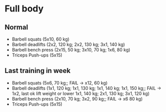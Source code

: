 # Full body
## Normal
* Barbell squats (5x10, 60 kg)
* Barbell deadlifts (2x2, 120 kg; 2x2, 130 kg; 3x1, 140 kg)
* Barbell bench press (2x15, 50 kg; 3x10, 70 kg; 1x6, 80 kg)
* Triceps Push-ups (5x15)

## Last training in week
* Barbell squats (5x6, 70 kg;; FAIL -> x12, 60 kg)
* Barbell deadlifts (1x1, 120 kg; 1x1, 130 kg; 1x1, 140 kg; 1x1, 150 kg;; FAIL -> 1x2, last ok lift weight or lower
                     1x1, 140 kg; 2x1, 130 kg; 3x1, 120 kg)
* Barbell bench press (2x10, 70 kg; 3x2, 90 kg;; FAIL -> x6 80 kg)
* Triceps Push-ups (5x15)
